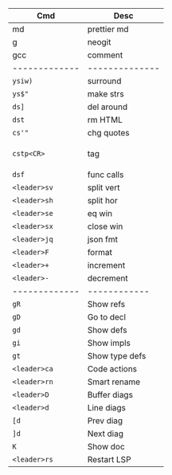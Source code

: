 | Cmd           | Desc           |
| ------------- | -------------- |
| <leader>md    | prettier md    |
| <leader>g     | neogit         |
| gcc           | comment        |
| ------------- | -------------- |
| `ysiw)`       | surround       |
| `ys$"`        | make strs      |
| `ds]`         | del around     |
| `dst`         | rm HTML        |
| `cs'"`        | chg quotes     |
| `cstp<CR>`    | <p>tag</p>     |
| `dsf`         | func calls     |
| `<leader>sv`  | split vert     |
| `<leader>sh`  | split hor      |
| `<leader>se`  | eq win         |
| `<leader>sx`  | close win      |
| `<leader>jq`  | json fmt       |
| `<leader>F`   | format         |
| `<leader>+`   | increment      |
| `<leader>-`   | decrement      |
| ------------- | ------------   |
| `gR`          | Show refs      |
| `gD`          | Go to decl     |
| `gd`          | Show defs      |
| `gi`          | Show impls     |
| `gt`          | Show type defs |
| `<leader>ca`  | Code actions   |
| `<leader>rn`  | Smart rename   |
| `<leader>D`   | Buffer diags   |
| `<leader>d`   | Line diags     |
| `[d`          | Prev diag      |
| `]d`          | Next diag      |
| `K`           | Show doc       |
| `<leader>rs`  | Restart LSP    |
